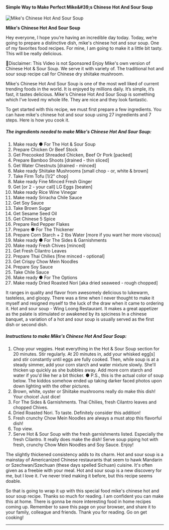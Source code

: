             

#### Simple Way to Make Perfect Mike&amp;#39;s Chinese Hot And Sour Soup

![Mike's Chinese Hot And Sour Soup](https://img-global.cpcdn.com/recipes/41ba377aed0f57d3/751x532cq70/mikes-chinese-hot-and-sour-soup-recipe-main-photo.jpg)

**Mike's Chinese Hot And Sour Soup**

Hey everyone, I hope you’re having an incredible day today. Today, we’re going to prepare a distinctive dish, mike's chinese hot and sour soup. One of my favorites food recipes. For mine, I am going to make it a little bit tasty. This will be really delicious.

📍Disclaimer: This Video is not Sponsored Enjoy Mike's own version of Chinese Hot & Sour Soup. We serve it with variety of. The traditional hot and sour soup recipe call for Chinese dry shiitake mushroom.

Mike's Chinese Hot And Sour Soup is one of the most well liked of current trending foods in the world. It is enjoyed by millions daily. It’s simple, it’s fast, it tastes delicious. Mike's Chinese Hot And Sour Soup is something which I’ve loved my whole life. They are nice and they look fantastic.

To get started with this recipe, we must first prepare a few ingredients. You can have mike's chinese hot and sour soup using 27 ingredients and 7 steps. Here is how you cook it.

##### The ingredients needed to make Mike's Chinese Hot And Sour Soup:

1.  Make ready ● For The Hot & Sour Soup
2.  Prepare Chicken Or Beef Stock
3.  Get Precooked Shreaded Chicken, Beef Or Pork \[packed\]
4.  Prepare Bamboo Shoots \[drained - thin sliced\]
5.  Get Water Chestnuts \[drained - minced\]
6.  Make ready Shiitake Mushrooms \[small chop - or, white & brown\]
7.  Take Firm Tofu \[1/2" chop\]
8.  Make ready Fine Minced Fresh Ginger
9.  Get \[or 2 - your call\] LG Eggs \[beaten\]
10.  Make ready Rice Wine Vinegar
11.  Make ready Sriracha Chile Sauce
12.  Get Soy Sauce
13.  Take Brown Sugar
14.  Get Sesame Seed Oil
15.  Get Chinese 5 Spice
16.  Prepare Red Pepper Flakes
17.  Prepare ● For The Thickener
18.  Prepare Corn Starch + 2 tbs Water \[more if you want her more viscous\]
19.  Make ready ● For The Sides & Garnishments
20.  Make ready Fresh Chives \[minced\]
21.  Get Fresh Cilantro Leaves
22.  Prepare Thai Chilies \[fine minced - optional\]
23.  Get Crispy Chow Mein Noodles
24.  Prepare Soy Sauce
25.  Take Chile Sauce
26.  Make ready ● For The Options
27.  Make ready Dried Roasted Nori \[aka dried seaweed - rough chopped\]

It ranges in quality and flavor from awesomely delicious to lukewarm, tasteless, and gloopy. There was a time when I never thought to make it myself and resigned myself to the luck of the draw when it came to ordering it. Hot and sour soup - Wing Loong Restaurant. It makes a great appetizer as the palate is stimulated or awakened by its spiciness In a chinese banquet, a variation of a hot and sour soup is usually served as the first dish or second dish.

##### Instructions to make Mike's Chinese Hot And Sour Soup:

1.  Chop your veggies. Heat everything in the Hot & Sour Soup section for 20 minutes. Stir regularly. At 20 minutes in, add your whisked egg\[s\] and stir constantly until eggs are fully cooked. Then, while soup is at a steady simmer, add your corn starch and water mixture slowly. She'll thicken up quickly as she bubbles away. Add more corn starch and water if you'd like her a bit thicker. ● P.S., this is the actual color of soup below. The kiddos somehow ended up taking darker faced photos upon down lighting with the other pictures.
2.  Brown, white, oyster or Shiitake mushrooms really do make this dish! Your choice! Just dice!
3.  For The Sides & Garnishments. Thai Chilies, fresh Cilantro leaves and chopped Chives.
4.  Dried Roasted Nori. To taste. Definitely consider this addition!
5.  Fresh crunchy Chow Mein Noodles are always a must atop this flavorful dish!
6.  Top view.
7.  Serve Hot & Sour Soup with the fresh garnishments listed. Especially the fresh Cilantro. It really does make the dish! Serve soup piping hot with fresh, crunchy Chow Mein Noodles and Soy Sauce. Enjoy!

The slightly thickened consistency adds to its charm. Hot and sour soup is a mainstay of Americanized Chinese restaurants that seem to hawk Mandarin or Szechwan/Szechuan (these days spelled Sichuan) cuisine. It's often given as a freebie with your meal. Hot and sour soup is a new discovery for me, but I love it. I've never tried making it before, but this recipe seems doable.

So that is going to wrap it up with this special food mike's chinese hot and sour soup recipe. Thanks so much for reading. I am confident you can make this at home. There is gonna be more interesting food in home recipes coming up. Remember to save this page on your browser, and share it to your family, colleague and friends. Thank you for reading. Go on get cooking!

* * *